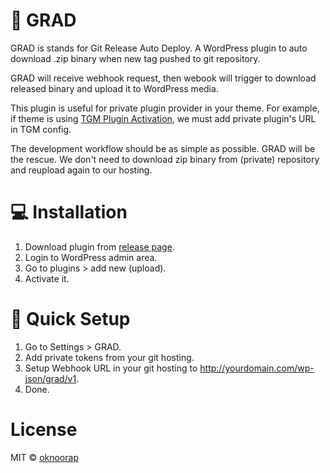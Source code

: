 # :helicopter: GRAD
GRAD is stands for Git Release Auto Deploy. A WordPress plugin to auto download .zip binary when new tag pushed to git repository.

GRAD will receive webhook request, then webook will trigger to download released binary and upload it to WordPress media.

This plugin is useful for private plugin provider in your theme. For example, if theme is using [TGM Plugin Activation](http://tgmpluginactivation.com/), we must add private plugin's URL in TGM config. 

The development workflow should be as simple as possible. GRAD will be the rescue. We don't need to download zip binary from (private) repository and reupload again to our hosting.

# :computer: Installation
1. Download plugin from [release page](https://github.com/oknoorap/grad/releases).
2. Login to WordPress admin area.
3. Go to plugins > add new (upload).
4. Activate it.

# :rocket: Quick Setup
1. Go to Settings > GRAD.
2. Add private tokens from your git hosting.
3. Setup Webhook URL in your git hosting to http://yourdomain.com/wp-json/grad/v1.
4. Done.

# License
MIT © [oknoorap](https://github.com/oknoorap)
